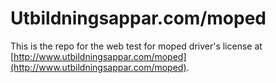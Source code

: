 Utbildningsappar.com/moped
==========================

This is the repo for the web test for moped driver's license at [http://www.utbildningsappar.com/moped](http://www.utbildningsappar.com/moped).